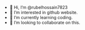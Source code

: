 - 👋 Hi, I’m @rubelhossain7823
- 👀 I’m interested in github website.
- 🌱 I’m currently learning coding.
- 💞️ I’m looking to collaborate on this.


<!---
rubelhossain7823/rubelhossain7823 is a ✨ special ✨ repository because its `README.md` (this file) appears on your GitHub profile.
You can click the Preview link to take a look at your changes.
--->
